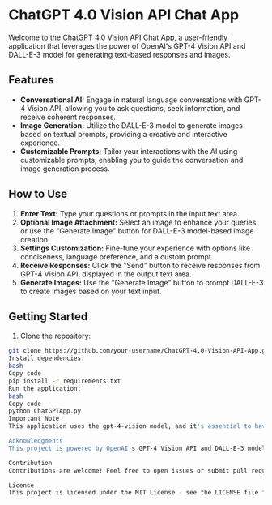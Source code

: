 # ChatGPT 4.0 Vision API Chat App

Welcome to the ChatGPT 4.0 Vision API Chat App, a user-friendly application that leverages the power of OpenAI's GPT-4 Vision API and DALL-E-3 model for generating text-based responses and images.

## Features

- **Conversational AI:** Engage in natural language conversations with GPT-4 Vision API, allowing you to ask questions, seek information, and receive coherent responses.
- **Image Generation:** Utilize the DALL-E-3 model to generate images based on textual prompts, providing a creative and interactive experience.
- **Customizable Prompts:** Tailor your interactions with the AI using customizable prompts, enabling you to guide the conversation and image generation process.

## How to Use

1. **Enter Text:** Type your questions or prompts in the input text area.
2. **Optional Image Attachment:** Select an image to enhance your queries or use the "Generate Image" button for DALL-E-3 model-based image creation.
3. **Settings Customization:** Fine-tune your experience with options like conciseness, language preference, and a custom prompt.
4. **Receive Responses:** Click the "Send" button to receive responses from GPT-4 Vision API, displayed in the output text area.
5. **Generate Images:** Use the "Generate Image" button to prompt DALL-E-3 to create images based on your text input.

## Getting Started

1. Clone the repository:

```bash
git clone https://github.com/your-username/ChatGPT-4.0-Vision-API-App.git
Install dependencies:
bash
Copy code
pip install -r requirements.txt
Run the application:
bash
Copy code
python ChatGPTApp.py
Important Note
This application uses the gpt-4-vision model, and it's essential to have the appropriate OpenAI API key for access.

Acknowledgments
This project is powered by OpenAI's GPT-4 Vision API and DALL-E-3 model.

Contribution
Contributions are welcome! Feel free to open issues or submit pull requests.

License
This project is licensed under the MIT License - see the LICENSE file for details.
